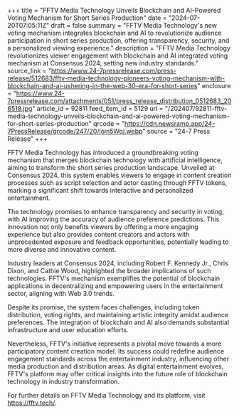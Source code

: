 +++
title = "FFTV Media Technology Unveils Blockchain and AI-Powered Voting Mechanism for Short Series Production"
date = "2024-07-20T07:05:11Z"
draft = false
summary = "FFTV Media Technology's new voting mechanism integrates blockchain and AI to revolutionize audience participation in short series production, offering transparency, security, and a personalized viewing experience."
description = "FFTV Media Technology revolutionizes viewer engagement with blockchain and AI integrated voting mechanism at Consensus 2024, setting new industry standards."
source_link = "https://www.24-7pressrelease.com/press-release/512683/fftv-media-technology-pioneers-voting-mechanism-with-blockchain-and-ai-ushering-in-the-web-30-era-for-short-series"
enclosure = "https://www.24-7pressrelease.com/attachments/051/press_release_distribution_0512683_206518.jpg"
article_id = 92811
feed_item_id = 5129
url = "/202407/92811-fftv-media-technology-unveils-blockchain-and-ai-powered-voting-mechanism-for-short-series-production"
qrcode = "https://cdn.newsramp.app/24-7PressRelease/qrcode/247/20/join5Wqj.webp"
source = "24-7 Press Release"
+++

<p>FFTV Media Technology has introduced a groundbreaking voting mechanism that merges blockchain technology with artificial intelligence, aiming to transform the short series production landscape. Unveiled at Consensus 2024, this system enables viewers to engage in content creation processes such as script selection and actor casting through FFTV tokens, marking a significant shift towards interactive and personalized entertainment.</p><p>The technology promises to enhance transparency and security in voting, with AI improving the accuracy of audience preference predictions. This innovation not only benefits viewers by offering a more engaging experience but also provides content creators and actors with unprecedented exposure and feedback opportunities, potentially leading to more diverse and innovative content.</p><p>Industry leaders at Consensus 2024, including Robert F. Kennedy Jr., Chris Dixon, and Cathie Wood, highlighted the broader implications of such technologies. FFTV's mechanism exemplifies the potential of blockchain applications in decentralizing and empowering users in the entertainment sector, aligning with Web 3.0 trends.</p><p>Despite its promise, the system faces challenges, including token distribution, voting rights, and maintaining artistic integrity amidst audience preferences. The integration of blockchain and AI also demands substantial infrastructure and user education efforts.</p><p>Nevertheless, FFTV's initiative represents a pivotal move towards a more participatory content creation model. Its success could redefine audience engagement standards across the entertainment industry, influencing other media production and distribution areas. As digital entertainment evolves, FFTV's platform may offer critical insights into the future role of blockchain technology in industry transformation.</p><p>For further details on FFTV Media Technology and its platform, visit <a href='https://fftv.tech/' rel='nofollow' target='_blank'>https://fftv.tech/</a>.</p>